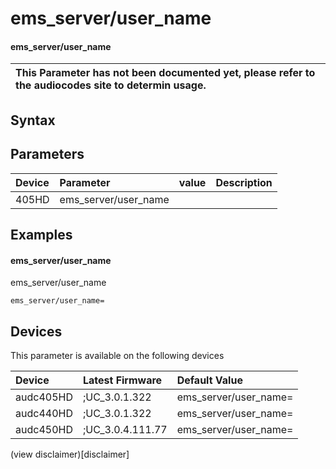 ﻿---
description: ems_server/user_name
search: false
---

# ems_server/user_name

#### ems_server/user_name


| This Parameter has not been documented yet, please refer to the audiocodes site to determin usage.  | 
| :--- |

## Syntax

## Parameters
|Device|Parameter|value|Description|
|:---|:---|:---|:---|
| 405HD | ems_server/user_name |  |  |

## Examples
#### ems_server/user_name

ems_server/user_name

```
ems_server/user_name=
```

## Devices
This parameter is available on the following devices

| Device | Latest Firmware | Default Value |
|:---|:---|:---|
| audc405HD | ;UC_3.0.1.322 | ems_server/user_name= 
| audc440HD | ;UC_3.0.1.322 | ems_server/user_name= 
| audc450HD | ;UC_3.0.4.111.77 | ems_server/user_name= 

(view disclaimer)[disclaimer]
